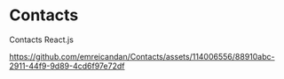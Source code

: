 # Contacts
Contacts React.js


https://github.com/emreicandan/Contacts/assets/114006556/88910abc-2911-44f9-9d89-4cd6f97e72df

